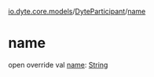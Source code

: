 [io.dyte.core.models](../index.md)/[DyteParticipant](index.md)/[name](name.md)

# name


open override val [name](name.md): [String](https://kotlinlang.org/api/latest/jvm/stdlib/kotlin/-string/index.html)
